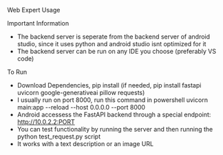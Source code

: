 Web Expert Usage

Important Information 
- The backend server is seperate from the backend server of android studio, since it uses python and android studio isnt optimized for it
- The backend server can be run on any IDE you choose (preferably VS code)

To Run
- Download Dependencies, pip install (if needed, pip install fastapi uvicorn google-generativeai pillow requests)
- I usually run on port 8000, run this command in powershell uvicorn main:app --reload --host 0.0.0.0 --port 8000
- Android accessess the FastAPI backend through a special endpoint: http://10.0.2.2:PORT
- You can test functionality by running the server and then running the python test_request.py script
- It works with a text description or an image URL
